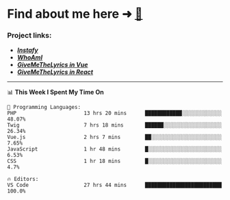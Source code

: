 # Find about me here ➜ [🧑](https://pauabella.dev)

### Project links:
- ***[Instafy](https://instafy.me)***
- ***[WhoAmI](https://pauabella.dev)***
- ***[GiveMeTheLyrics in Vue](https://lyrics.pauabella.dev)***
- ***[GiveMeTheLyrics in React](https://pauabella.dev/GiveMeTheLyrics)***

---
<!--START_SECTION:waka-->
📊 **This Week I Spent My Time On** 

```text
💬 Programming Languages: 
PHP                      13 hrs 20 mins      ████████████░░░░░░░░░░░░░   48.07% 
Twig                     7 hrs 18 mins       ██████░░░░░░░░░░░░░░░░░░░   26.34% 
Vue.js                   2 hrs 7 mins        ██░░░░░░░░░░░░░░░░░░░░░░░   7.65% 
JavaScript               1 hr 48 mins        █░░░░░░░░░░░░░░░░░░░░░░░░   6.53% 
CSS                      1 hr 18 mins        █░░░░░░░░░░░░░░░░░░░░░░░░   4.7%

🔥 Editors: 
VS Code                  27 hrs 44 mins      █████████████████████████   100.0%

```


<!--END_SECTION:waka-->
